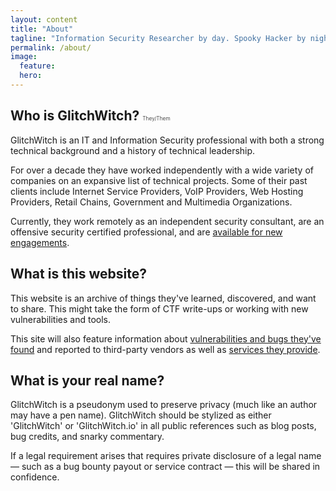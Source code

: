 ```yaml
---
layout: content
title: "About"
tagline: "Information Security Researcher by day. Spooky Hacker by night."
permalink: /about/
image:
  feature:
  hero:
---
```

## Who is GlitchWitch? <span style="font-weight:300; font-size:40%;"> They/Them </span>

GlitchWitch is an IT and Information Security professional with both a strong technical background and a history of technical leadership.

For over a decade they have worked independently with a wide variety of companies on an expansive list of technical projects.
Some of their past clients include Internet Service Providers, VoIP Providers, Web Hosting Providers, Retail Chains, Government and Multimedia Organizations.

Currently, they work remotely as an independent security consultant, are an offensive security certified professional, and are [available for new engagements](/services/).

## What is this website?

This website is an archive of things they've learned, discovered, and want to share. This might take the form of CTF write-ups or working with new vulnerabilities and tools.

This site will also feature information about [vulnerabilities and bugs they've found](/reports/) and reported to third-party vendors as well as [services they provide](/services/).

## What is your real name?

GlitchWitch is a pseudonym used to preserve privacy (much like an author may have a pen name). GlitchWitch should be stylized as either 'GlitchWitch' or 'GlitchWitch.io' in all public references such as blog posts, bug credits, and snarky commentary.

If a legal requirement arises that requires private disclosure of a legal name — such as a bug bounty payout or service contract — this will be shared in confidence.

